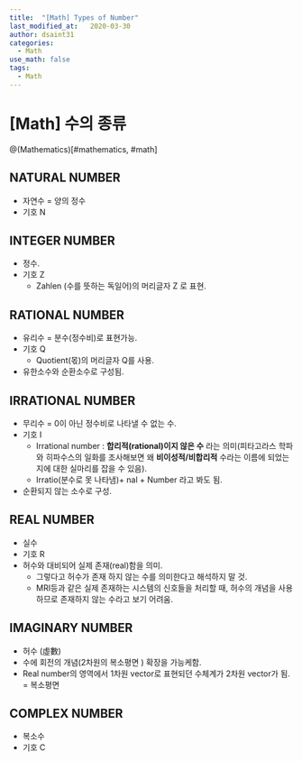 ```yaml
---
title:  "[Math] Types of Number"
last_modified_at:   2020-03-30
author: dsaint31
categories: 
  - Math
use_math: false
tags: 
  - Math
---
```


# [Math] 수의 종류

@(Mathematics)[#mathematics, #math]

## NATURAL NUMBER

* 자연수 = 양의 정수
* 기호 N

## INTEGER NUMBER

* 정수.
* 기호 Z
	* Zahlen (수를 뜻하는 독일어)의 머리글자 Z 로 표현.

## RATIONAL NUMBER

* 유리수 = 분수(정수비)로 표현가능.
* 기호 Q
	* Quotient(몫)의 머리글자 Q를 사용.
* 유한소수와 순환소수로 구성됨.

## IRRATIONAL NUMBER

* 무리수 = 0이 아닌 정수비로 나타낼 수 없는 수.
* 기호 I
	* Irrational number : **합리적(rational)이지 않은 수** 라는 의미(피타고라스 학파와 히파수스의 일화를 조사해보면 왜 **비이성적/비합리적** 수라는 이름에 되었는지에 대한 실마리를 잡을 수 있음).
	* Irratio(분수로 못 나타냄)+ nal + Number 라고 봐도 됨.
* 순환되지 않는 소수로 구성.

## REAL NUMBER

* 실수
* 기호 R
* 허수와 대비되어 실제 존재(real)함을 의미.
	* 그렇다고 허수가 존재 하지 않는 수를 의미한다고 해석하지 말 것.
	* MRI등과 같은 실제 존재하는 시스템의 신호들을 처리할 때, 허수의 개념을 사용하므로 존재하지 않는 수라고 보기 어려움.

## IMAGINARY NUMBER

* 허수 (虛數)
* 수에 회전의 개념(2차원의 복소평면 ) 확장을 가능케함.
* Real number의 영역에서 1차원 vector로 표현되던 수체계가 2차원 vector가 됨. = 복소평면

## COMPLEX NUMBER
* 복소수
* 기호 C
